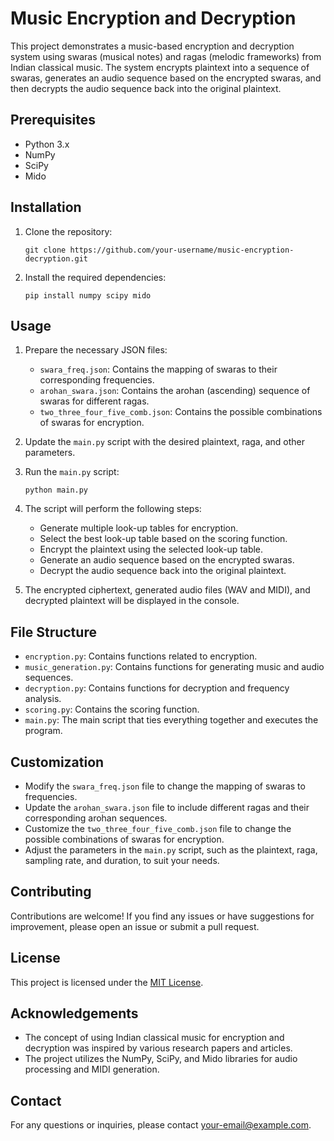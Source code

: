 # Music Encryption and Decryption

This project demonstrates a music-based encryption and decryption system using swaras (musical notes) and ragas (melodic frameworks) from Indian classical music. The system encrypts plaintext into a sequence of swaras, generates an audio sequence based on the encrypted swaras, and then decrypts the audio sequence back into the original plaintext.

## Prerequisites

- Python 3.x
- NumPy
- SciPy
- Mido

## Installation

1. Clone the repository:
   ```
   git clone https://github.com/your-username/music-encryption-decryption.git
   ```

2. Install the required dependencies:
   ```
   pip install numpy scipy mido
   ```

## Usage

1. Prepare the necessary JSON files:
   - `swara_freq.json`: Contains the mapping of swaras to their corresponding frequencies.
   - `arohan_swara.json`: Contains the arohan (ascending) sequence of swaras for different ragas.
   - `two_three_four_five_comb.json`: Contains the possible combinations of swaras for encryption.

2. Update the `main.py` script with the desired plaintext, raga, and other parameters.

3. Run the `main.py` script:
   ```
   python main.py
   ```

4. The script will perform the following steps:
   - Generate multiple look-up tables for encryption.
   - Select the best look-up table based on the scoring function.
   - Encrypt the plaintext using the selected look-up table.
   - Generate an audio sequence based on the encrypted swaras.
   - Decrypt the audio sequence back into the original plaintext.

5. The encrypted ciphertext, generated audio files (WAV and MIDI), and decrypted plaintext will be displayed in the console.

## File Structure

- `encryption.py`: Contains functions related to encryption.
- `music_generation.py`: Contains functions for generating music and audio sequences.
- `decryption.py`: Contains functions for decryption and frequency analysis.
- `scoring.py`: Contains the scoring function.
- `main.py`: The main script that ties everything together and executes the program.

## Customization

- Modify the `swara_freq.json` file to change the mapping of swaras to frequencies.
- Update the `arohan_swara.json` file to include different ragas and their corresponding arohan sequences.
- Customize the `two_three_four_five_comb.json` file to change the possible combinations of swaras for encryption.
- Adjust the parameters in the `main.py` script, such as the plaintext, raga, sampling rate, and duration, to suit your needs.

## Contributing

Contributions are welcome! If you find any issues or have suggestions for improvement, please open an issue or submit a pull request.

## License

This project is licensed under the [MIT License](LICENSE).

## Acknowledgements

- The concept of using Indian classical music for encryption and decryption was inspired by various research papers and articles.
- The project utilizes the NumPy, SciPy, and Mido libraries for audio processing and MIDI generation.

## Contact

For any questions or inquiries, please contact [your-email@example.com](mailto:your-email@example.com).